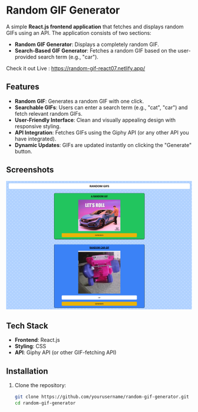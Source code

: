 # Random GIF Generator

A simple **React.js frontend application** that fetches and displays random GIFs using an API. The application consists of two sections:
- **Random GIF Generator**: Displays a completely random GIF.
- **Search-Based GIF Generator**: Fetches a random GIF based on the user-provided search term (e.g., "car").


Check it out Live : https://random-gif-react07.netlify.app/

## Features
- **Random GIF**: Generates a random GIF with one click.
- **Searchable GIFs**: Users can enter a search term (e.g., "cat", "car") and fetch relevant random GIFs.
- **User-Friendly Interface**: Clean and visually appealing design with responsive styling.
- **API Integration**: Fetches GIFs using the Giphy API (or any other API you have integrated).
- **Dynamic Updates**: GIFs are updated instantly on clicking the "Generate" button.

## Screenshots
![Random GIF Generator Screenshot](image.png)

## Tech Stack
- **Frontend**: React.js
- **Styling**: CSS
- **API**: Giphy API (or other GIF-fetching API)

## Installation
1. Clone the repository:
   ```bash
   git clone https://github.com/yourusername/random-gif-generator.git
   cd random-gif-generator

